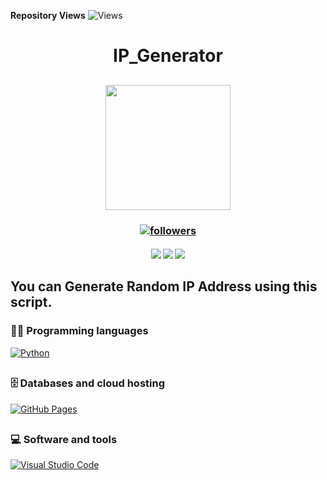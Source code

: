 **Repository Views** ![Views](https://profile-counter.glitch.me/IP_Generator/count.svg)

<h1 align="center"> IP_Generator </h1>

<h2 align="center">
<img src="https://media.giphy.com/media/QBCi8RsQpAlziK1hRa/giphy.gif" width="200">
</h2>

<h3 align="center"> <a href="https://github.com/Sahampath">
    <img alt="followers" title="Follow me on Github" src="https://img.shields.io/github/followers/Sahampath?color=236ad3&labelColor=1155ba&style=for-the-badge&logo=github&label=Follow"/></a> </h3>
    
<h4 align="center"> <img src="https://img.shields.io/github/downloads/Sahampath/IP_Generator/total?style=for-the-badge&logo=appveyor">
<img src="https://img.shields.io/github/stars/Sahampath/IP_Generator?style=for-the-badge&logo=appveyor">
<img src="https://img.shields.io/github/forks/Sahampath/IP_Generator?style=for-the-badge&logo=appveyor"> </h4>

## You can Generate Random IP Address using this script.

### 👨‍💻 Programming languages
 <a href="#"><img alt="Python" src="https://img.shields.io/badge/Python%20-%2314354C.svg?logo=python&logoColor=white"></a>
##
### 🗄️ Databases and cloud hosting
<a href="#"><img alt="GitHub Pages" src="https://img.shields.io/badge/GitHub%20Pages-%23327FC7.svg?logo=github&logoColor=white"></a>
##
### 💻 Software and tools
<a href="#"><img alt="Visual Studio Code" src="https://img.shields.io/badge/Visual%20Studio%20Code-0078d7.svg?logo=visual-studio-code&logoColor=white"></a>


